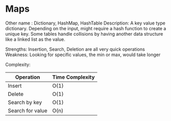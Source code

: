 # Maps

Other name : Dictionary, HashMap, HashTable
Description: A key value type dictionary. Depending on the input, might require a hash function to create a unique key. Some tables handle collisions by having another data structure like a linked list as the value.

Strengths: Insertion, Search, Deletion are all very quick operations
Weakness: Looking for specific values, the min or max, would take longer

Complexity:

| Operation | Time Complexity |
| --- | --- |
| Insert | O(1) |
| Delete | O(1) |
| Search by key | O(1) |
| Search for value | O(n) |


